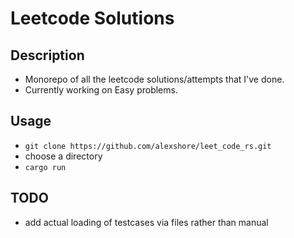 # Leetcode Solutions

## Description

- Monorepo of all the leetcode solutions/attempts that I've done.
- Currently working on Easy problems.

## Usage

- `git clone https://github.com/alexshore/leet_code_rs.git`
- choose a directory
- `cargo run`

## TODO

- add actual loading of testcases via files rather than manual
